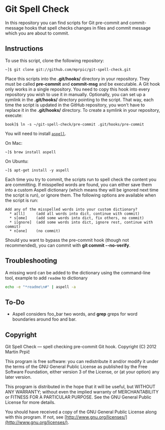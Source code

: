 Git Spell Check
===============

In this repository you can find scripts for Git pre-commit and commit-message hooks that spell checks changes in files and commit message which you are about to commit.


Instructions
------------

To use this script, clone the following repository:

    ~]$ git clone git://github.com/mprpic/git-spell-check.git

Place this scripts into the **.git/hooks/** directory in your repository. They must be called **pre-commit** and **commit-msg** and be executable. A Git hook only works in a single repository. You need to copy this hook into every repository you wish to use it in manually. Optionally, you can set up a symlink in the **.git/hooks/** directory pointing to the script. That way, each time the script is updated in the GitHub repository, you won't have to replace it in the **.git/hooks/** directory. To create a symlink in your repository, execute:

    book]$ ln -s ~/git-spell-check/pre-commit .git/hooks/pre-commit

You will need to install [`aspell`](http://aspell.net/).

On Mac:

	~]$ brew install aspell

On Ubuntu:

	~]$ apt-get install -y aspell

Each time you try to commit, the scripts run to spell check the content you are committing. If misspelled words are found, you can either save them into a custom Aspell dictionary (which means they will be ignored next time the script is run), or ignore them. The following options are available when the script is run:

    Add any of the misspelled words into your custom dictionary?
      * a[ll]     (add all words into dict, continue with commit)
      * s[ome]    (add some words into dict, fix others, no commit)
      * i[gnore]  (add some words into dict, ignore rest, continue with commit)
      * n[one]    (no commit)

Should you want to bypass the pre-commit hook (though not recommended), you can commit with **git commit --no-verify**.

Troubleshooting
----
A missing word can be added to the dictionary using the command-line tool, example to add `readme` to dictionary
```bash
echo -e "*readme\n#" | aspell -a
```

To-Do
-----

* Aspell considers foo_bar two words, and **grep** greps for word boundaries around foo and bar.


Copyright
---------

Git Spell Check — spell checking pre-commit Git hook. Copyright (C) 2012 Martin Prpič

This program is free software: you can redistribute it and/or modify it under the terms of the GNU General Public License as published by the Free Software Foundation, either version 3 of the License, or (at your option) any later version.

This program is distributed in the hope that it will be useful, but WITHOUT ANY WARRANTY; without even the implied warranty of MERCHANTABILITY or FITNESS FOR A PARTICULAR PURPOSE. See the GNU General Public License for more details.

You should have received a copy of the GNU General Public License along with this program. If not, see [http://www.gnu.org/licenses/](http://www.gnu.org/licenses/).

